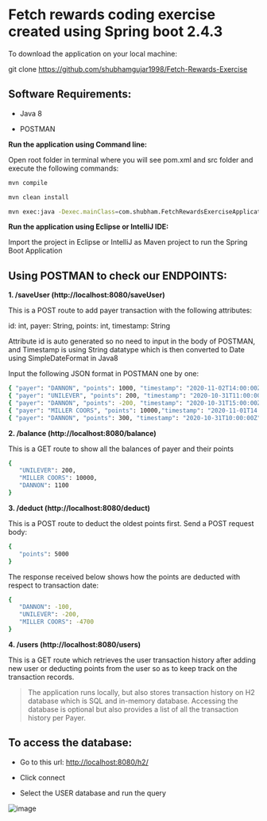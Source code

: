 # Fetch rewards coding exercise created using Spring boot 2.4.3

To download the application on your local machine:

git clone https://github.com/shubhamgujar1998/Fetch-Rewards-Exercise

## Software Requirements:

-   Java 8

-   POSTMAN

**Run the application using Command line:**

Open root folder in terminal where you will see pom.xml and src folder
and execute the following commands:
```sh
mvn compile

mvn clean install

mvn exec:java -Dexec.mainClass=com.shubham.FetchRewardsExerciseApplication
```
**Run the application using Eclipse or IntelliJ IDE:**

Import the project in Eclipse or IntelliJ as Maven project to run the
Spring Boot Application

## Using POSTMAN to check our ENDPOINTS:

__1.  /saveUser (http://localhost:8080/saveUser)__

   This is a POST route to add payer transaction with the following
   attributes:

   id: int, payer: String, points: int, timestamp: String

   Attribute id is auto generated so no need to input in the body of
   POSTMAN, and Timestamp is using String datatype which is then
   converted to Date using SimpleDateFormat in Java8

   Input the following JSON format in POSTMAN one by one:

```sh
{ "payer": "DANNON", "points": 1000, "timestamp": "2020-11-02T14:00:00Z" }
{ "payer": "UNILEVER", "points": 200, "timestamp": "2020-10-31T11:00:00Z" }
{ "payer": "DANNON", "points": -200, "timestamp": "2020-10-31T15:00:00Z" }
{ "payer": "MILLER COORS", "points": 10000,"timestamp": "2020-11-01T14:00:00Z"}
{ "payer": "DANNON", "points": 300, "timestamp": "2020-10-31T10:00:00Z" }
```


__2.  /balance (http://localhost:8080/balance)__

   This is a GET route to show all the balances of payer and their points

```sh
{ 
   "UNILEVER": 200,
   "MILLER COORS": 10000,
   "DANNON": 1100
}
```


__3.  /deduct (http://localhost:8080/deduct)__

This is a POST route to deduct the oldest points first. Send a POST request body:
```sh
{
   "points": 5000
}

```
The response received below shows how the points are deducted with respect to transaction date:

```sh
{
   "DANNON": -100,
   "UNILEVER": -200,
   "MILLER COORS": -4700
}

```


__4.  /users (http://localhost:8080/users)__

This is a GET route which retrieves the user transaction history after
adding new user or deducting points from the user so as to keep track on
the transaction records.

> The application runs locally, but also stores transaction history on H2
> database which is SQL and in-memory database. Accessing the database is
> optional but also provides a list of all the transaction history per
> Payer.


## To access the database:

-   Go to this url: <http://localhost:8080/h2/>

-   Click connect

-   Select the USER database and run the query

![image](https://user-images.githubusercontent.com/43499410/109846125-7ee39900-7c13-11eb-962e-ed46bda43c6f.png)

